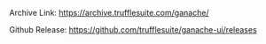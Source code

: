 Archive Link: https://archive.trufflesuite.com/ganache/

Github Release: https://github.com/trufflesuite/ganache-ui/releases